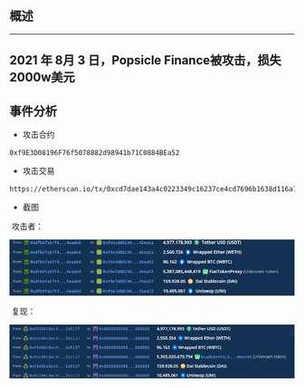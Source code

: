 ## 概述
---
2021 年 8月 3 日，Popsicle Finance被攻击，损失2000w美元
---
## 事件分析


* 攻击合约
```
0xf9E3D08196F76f5078882d98941b71C0884BEa52
```

* 攻击交易

```
https://etherscan.io/tx/0xcd7dae143a4c0223349c16237ce4cd7696b1638d116a72755231ede872ab70fc
```

- 截图

​       攻击者：

![attacker](attacker.png)

​         复现：

![tester](tester.png)
